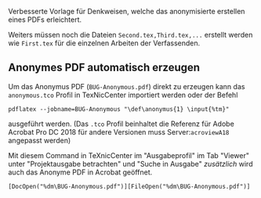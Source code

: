 Verbesserte Vorlage für Denkweisen, welche das anonymisierte erstellen eines PDFs erleichtert.

Weiters müssen noch die Dateien ``Second.tex,Third.tex,...`` erstellt werden wie ``First.tex`` für die einzelnen Arbeiten der Verfassenden.

## Anonymes PDF automatisch erzeugen
Um das Anonymus PDF (``BUG-Anonymous.pdf``) direkt zu erzeugen kann das ``anonymous.tco`` Profil in TexNicCenter importiert werden oder der Befehl

    pdflatex --jobname=BUG-Anonymous "\def\anonymus{1} \input{%tm}"

ausgeführt werden. (Das ``.tco`` Profil beinhaltet die Referenz für Adobe Acrobat Pro DC 2018 für andere Versionen muss Server:``acroviewA18`` angepasst werden)

Mit diesem Command in TeXnicCenter im "Ausgabeprofil" im Tab "Viewer" unter "Projektausgabe betrachten" und "Suche in Ausgabe" *zusätzlich* wird auch das Anonyme PDF in Acrobat geöffnet.

    [DocOpen("%dm\BUG-Anonymous.pdf")][FileOpen("%dm\BUG-Anonymous.pdf")]
